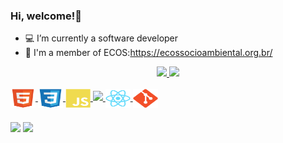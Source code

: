### Hi, welcome!👋

- 💻 I’m currently a software developer
- 🌱 I'm a member of ECOS:https://ecossocioambiental.org.br/

<div align="center">
  <a href="https://github.com/thursanches">
  <img height="180em" src="https://github-readme-stats.vercel.app/api?username=thursanches&show_icons=true&theme=dark&include_all_commits=true&count_private=true"/>
  <img height="180em" src="https://github-readme-stats.vercel.app/api/top-langs/?username=thursanches&layout=compact&langs_count=7&theme=dark"/>
</div>
<div style="display: inline_block"><br>
  <img align="center" alt="Thur-HTML" height="30" width="40" src="https://raw.githubusercontent.com/devicons/devicon/master/icons/html5/html5-original.svg">
  <img align="center" alt="Thur-CSS" height="30" width="40" src="https://raw.githubusercontent.com/devicons/devicon/master/icons/css3/css3-original.svg">
  <img align="center" alt="Thur-Js" height="30" width="40" src="https://raw.githubusercontent.com/devicons/devicon/master/icons/javascript/javascript-plain.svg">
  <img src="https://cdn.jsdelivr.net/gh/devicons/devicon/icons/typescript/typescript-original.svg" />
  <img align="center" alt="Thur-React" height="30" width="40" src="https://raw.githubusercontent.com/devicons/devicon/master/icons/react/react-original.svg">
  <img align="center" alt="Thur-GIT" height="30" width="40" src="https://raw.githubusercontent.com/devicons/devicon/master/icons/git/git-original.svg">
</div>
  
  ### 
  <a href = "mailto:arthursks7@gmail.com"><img src="https://img.shields.io/badge/-Gmail-%23333?style=for-the-badge&logo=gmail&logoColor=white" target="_blank"></a>
  <a href="https://linkedin.com/in/thursanches" target="_blank"><img src="https://img.shields.io/badge/-LinkedIn-%230077B5?style=for-the-badge&logo=linkedin&logoColor=white" target="_blank"></a>

